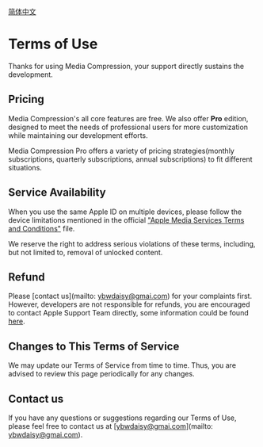 [简体中文](https://ybwdaisy.github.io/media-compression-app/terms-of-use-cn)

# Terms of Use

Thanks for using Media Compression, your support directly sustains the development.

## Pricing

Media Compression's all core features are free. We also offer **Pro** edition, designed to meet the needs of professional users for more customization while maintaining our development efforts.

Media Compression Pro offers a variety of pricing strategies(monthly subscriptions, quarterly subscriptions, annual subscriptions) to fit different situations.

## Service Availability

When you use the same Apple ID on multiple devices, please follow the device limitations mentioned in the official ["Apple Media Services Terms and Conditions"](https://www.apple.com/legal/internet-services/itunes/us/terms.html) file.

We reserve the right to address serious violations of these terms, including, but not limited to, removal of unlocked content.

## Refund

Please [contact us](mailto: ybwdaisy@gmai.com) for your complaints first. However, developers are not responsible for refunds, you are encouraged to contact Apple Support Team directly, some information could be found [here](https://support.apple.com/en-us/HT204084).

## Changes to This Terms of Service

We may update our Terms of Service from time to time. Thus, you are advised to review this page periodically for any changes.

## Contact us

If you have any questions or suggestions regarding our Terms of Use, please feel free to contact us at [ybwdaisy@gmai.com](mailto: ybwdaisy@gmai.com).
